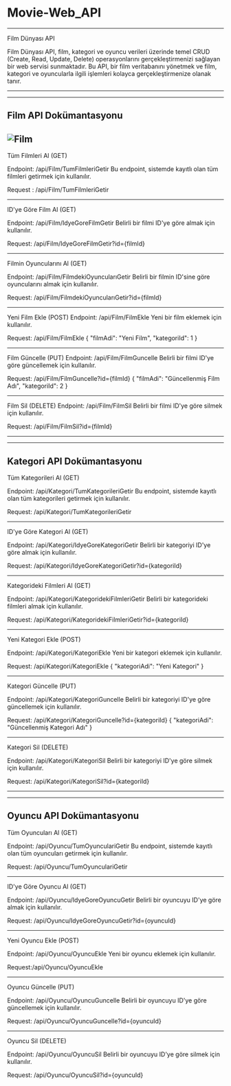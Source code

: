# Movie-Web_API
--------------------------------------------------------------------------
Film Dünyası API

Film Dünyası API, film, kategori ve oyuncu verileri üzerinde temel CRUD 
(Create, Read, Update, Delete) operasyonlarını gerçekleştirmenizi sağlayan 
bir web servisi sunmaktadır. Bu API, bir film veritabanını yönetmek ve 
film, kategori ve oyuncularla ilgili işlemleri kolayca gerçekleştirmenize 
olanak tanır.

--------------------------------------------------------------------------
--------------------------------------------------------------------------

Film API Dokümantasyonu
--------------------------------------------------------------------------
![Film](https://github.com/ihsantapan/Movie-Web_API/assets/48277121/6925aa89-be7b-403c-be7f-0040c4c0b495)
--------------------------------------------------------------------------
Tüm Filmleri Al (GET)

Endpoint: /api/Film/TumFilmleriGetir
Bu endpoint, sistemde kayıtlı olan tüm filmleri getirmek için kullanılır.

Request : /api/Film/TumFilmleriGetir

--------------------------------------------------------------------------

ID'ye Göre Film Al (GET)

Endpoint: /api/Film/IdyeGoreFilmGetir
Belirli bir filmi ID'ye göre almak için kullanılır.

Request: /api/Film/IdyeGoreFilmGetir?id={filmId}

--------------------------------------------------------------------------

Filmin Oyuncularını Al (GET)

Endpoint: /api/Film/FilmdekiOyuncularıGetir
Belirli bir filmin ID'sine göre oyuncularını almak için kullanılır.

Request: /api/Film/FilmdekiOyuncularıGetir?id={filmId}

--------------------------------------------------------------------------

Yeni Film Ekle (POST)
Endpoint: /api/Film/FilmEkle
Yeni bir film eklemek için kullanılır.

Request: /api/Film/FilmEkle
{
  "filmAdi": "Yeni Film",
  "kategoriId": 1
}

--------------------------------------------------------------------------

Film Güncelle (PUT)
Endpoint: /api/Film/FilmGuncelle
Belirli bir filmi ID'ye göre güncellemek için kullanılır.

Request: /api/Film/FilmGuncelle?id={filmId}
{
  "filmAdi": "Güncellenmiş Film Adı",
  "kategoriId": 2
}

--------------------------------------------------------------------------

Film Sil (DELETE)
Endpoint: /api/Film/FilmSil
Belirli bir filmi ID'ye göre silmek için kullanılır.

Request: /api/Film/FilmSil?id={filmId}

--------------------------------------------------------------------------
--------------------------------------------------------------------------

Kategori API Dokümantasyonu
--------------------------------------------------------------------------

Tüm Kategorileri Al (GET)

Endpoint: /api/Kategori/TumKategorileriGetir
Bu endpoint, sistemde kayıtlı olan tüm kategorileri getirmek için kullanılır.

Request: /api/Kategori/TumKategorileriGetir

--------------------------------------------------------------------------

ID'ye Göre Kategori Al (GET)

Endpoint: /api/Kategori/IdyeGoreKategoriGetir
Belirli bir kategoriyi ID'ye göre almak için kullanılır.

Request: /api/Kategori/IdyeGoreKategoriGetir?id={kategoriId}

--------------------------------------------------------------------------

Kategorideki Filmleri Al (GET)

Endpoint: /api/Kategori/KategoridekiFilmleriGetir
Belirli bir kategorideki filmleri almak için kullanılır.

Request: /api/Kategori/KategoridekiFilmleriGetir?id={kategoriId}

--------------------------------------------------------------------------

Yeni Kategori Ekle (POST)

Endpoint: /api/Kategori/KategoriEkle
Yeni bir kategori eklemek için kullanılır.

Request: /api/Kategori/KategoriEkle
{
  "kategoriAdi": "Yeni Kategori"
}

--------------------------------------------------------------------------

Kategori Güncelle (PUT)

Endpoint: /api/Kategori/KategoriGuncelle
Belirli bir kategoriyi ID'ye göre güncellemek için kullanılır.

Request: /api/Kategori/KategoriGuncelle?id={kategoriId}
{
  "kategoriAdi": "Güncellenmiş Kategori Adı"
}

--------------------------------------------------------------------------

Kategori Sil (DELETE)

Endpoint: /api/Kategori/KategoriSil
Belirli bir kategoriyi ID'ye göre silmek için kullanılır.

Request: /api/Kategori/KategoriSil?id={kategoriId}

--------------------------------------------------------------------------
--------------------------------------------------------------------------

Oyuncu API Dokümantasyonu
--------------------------------------------------------------------------

Tüm Oyuncuları Al (GET)

Endpoint: /api/Oyuncu/TumOyunculariGetir
Bu endpoint, sistemde kayıtlı olan tüm oyuncuları getirmek için kullanılır.

Request: /api/Oyuncu/TumOyunculariGetir

--------------------------------------------------------------------------

ID'ye Göre Oyuncu Al (GET)

Endpoint: /api/Oyuncu/IdyeGoreOyuncuGetir
Belirli bir oyuncuyu ID'ye göre almak için kullanılır.

Request: /api/Oyuncu/IdyeGoreOyuncuGetir?id={oyuncuId}

--------------------------------------------------------------------------

Yeni Oyuncu Ekle (POST)

Endpoint: /api/Oyuncu/OyuncuEkle
Yeni bir oyuncu eklemek için kullanılır.

Request:/api/Oyuncu/OyuncuEkle

--------------------------------------------------------------------------

Oyuncu Güncelle (PUT)

Endpoint: /api/Oyuncu/OyuncuGuncelle
Belirli bir oyuncuyu ID'ye göre güncellemek için kullanılır.

Request: /api/Oyuncu/OyuncuGuncelle?id={oyuncuId}

--------------------------------------------------------------------------

Oyuncu Sil (DELETE)

Endpoint: /api/Oyuncu/OyuncuSil
Belirli bir oyuncuyu ID'ye göre silmek için kullanılır.

Request: /api/Oyuncu/OyuncuSil?id={oyuncuId}





